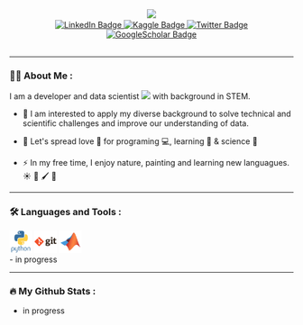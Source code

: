 <div id="header" align="center">
  <img src="https://media.tenor.com/drzSGxNJG3sAAAAi/cbse-tayari.gif" width="200"/>
</div>

<div id="badges" align="center">
  <a href="https://www.linkedin.com/in/ecem-aydin-a3586b238/">
    <img src="https://img.shields.io/badge/LinkedIn-blue?style=for-the-badge&logo=linkedin&logoColor=white" alt="LinkedIn Badge"/>
  </a>
    <a href="https://www.kaggle.com/ea35neuro">
    <img src="https://img.shields.io/badge/Kaggle-white?style=for-the-badge&logo=Kaggle&logoColor=blue" alt="Kaggle Badge"/>
  </a>
  <a href="https://twitter.com/eceem_aydin">
    <img src="https://img.shields.io/badge/Twitter-blue?style=for-the-badge&logo=twitter&logoColor=white" alt="Twitter Badge"/>
  </a>
    <a href="https://scholar.google.com/citations?user=7GQJve0AAAAJ&hl=en">
    <img src="https://img.shields.io/badge/GoogleScholar-white?style=for-the-badge&logo=GoogleScholar" alt="GoogleScholar Badge"/>
  </a>
</div>


<div id="badges" align="center">
   <img src="https://komarev.com/ghpvc/?username=ea35&style=flat-square&color=orange" alt=""/>
</div>

---

### :woman_technologist: About Me :
I am a developer and data scientist <img src="https://media.giphy.com/media/WUlplcMpOCEmTGBtBW/giphy.gif" width="30"> with background in STEM. 

- 📌 I am interested to apply my diverse background to solve technical and scientific challenges and improve our understanding of data. 

- 🎯 Let's spread love 💜 for programing :computer:, learning :seedling: & science :telescope:

- :zap: In my free time, I enjoy nature, painting and learning new languagues. :sunny: :running: :paintbrush: :book: 

---

### :hammer_and_wrench: Languages and Tools :

<div>
  <img src="https://github.com/devicons/devicon/blob/master/icons/python/python-original-wordmark.svg" title="Python" **alt="Python" width="40" height="40"/>
  <img src="https://github.com/devicons/devicon/blob/master/icons/git/git-original-wordmark.svg" title="Git" **alt="Git" width="40" height="40"/>
  <img src="https://github.com/devicons/devicon/blob/master/icons/matlab/matlab-original.svg" title="matlab" **alt="matlab" width="40" height="40"/>
</div>
- in progress

---

### :fire: My Github Stats :
- in progress
